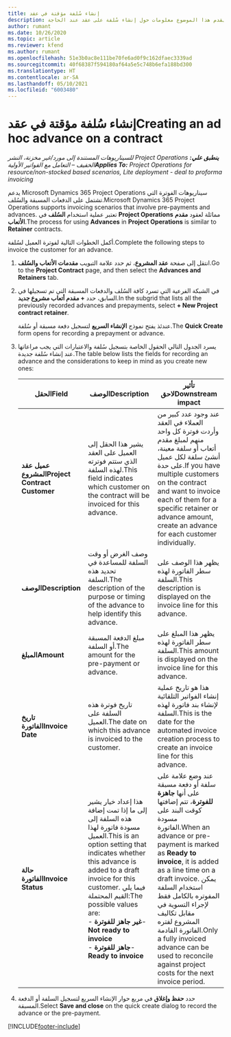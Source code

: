 ```yaml
---
title: إنشاء سُلفة مؤقتة في عقد
description: يقدم هذا الموضوع معلومات حول إنشاء سُلفة على عقد عند الحاجة.
author: rumant
ms.date: 10/26/2020
ms.topic: article
ms.reviewer: kfend
ms.author: rumant
ms.openlocfilehash: 51e3b0ac8e111be70fe6ad0f9c162dfaec3339ad
ms.sourcegitcommit: 40f68387f594180af64a5e5c748b6efa188bd300
ms.translationtype: HT
ms.contentlocale: ar-SA
ms.lasthandoff: 05/10/2021
ms.locfileid: "6003480"
---
```

# <a name="creating-an-ad-hoc-advance-on-a-contract"></a><span data-ttu-id="a6344-103">إنشاء سُلفة مؤقتة في عقد</span><span class="sxs-lookup"><span data-stu-id="a6344-103">Creating an ad hoc advance on a contract</span></span>

<span data-ttu-id="a6344-104">_**ينطبق علي:** ‏‫Project Operations للسيناريوهات المستندة إلى مورد/غير مخزنة‬، ‏‫النشر الخفيف – التعامل مع الفواتير الأولية‬_</span><span class="sxs-lookup"><span data-stu-id="a6344-104">_**Applies To:** Project Operations for resource/non-stocked based scenarios, Lite deployment - deal to proforma invoicing_</span></span>

<span data-ttu-id="a6344-105">يدعم Microsoft Dynamics 365 Project Operations سيناريوهات الفوترة التي تشتمل على الدفعات المسبقة والسُلف.</span><span class="sxs-lookup"><span data-stu-id="a6344-105">Microsoft Dynamics 365 Project Operations supports invoicing scenarios that involve pre-payments and advances.</span></span> <span data-ttu-id="a6344-106">تعتبر عملية استخدام **السُلف** في **Project Operations** مماثلة لعقود **مقدم الأتعاب**.</span><span class="sxs-lookup"><span data-stu-id="a6344-106">The process for using **Advances** in **Project Operations** is similar to **Retainer** contracts.</span></span> 

<span data-ttu-id="a6344-107">أكمل الخطوات التالية لفوترة العميل لسُلفة.</span><span class="sxs-lookup"><span data-stu-id="a6344-107">Complete the following steps to invoice the customer for an advance.</span></span>

1. <span data-ttu-id="a6344-108">انتقل إلى صفحة **عقد المشروع**، ثم حدد علامة التبويب **مقدمات الأتعاب والسُلف**.</span><span class="sxs-lookup"><span data-stu-id="a6344-108">Go to the **Project Contract** page, and then select the **Advances and Retainers** tab.</span></span>
2. <span data-ttu-id="a6344-109">في الشبكة الفرعية التي تسرد كافة السُلف والدفعات المسبقة التي تم تسجيلها في السابق، حدد **+ مقدم أتعاب مشروع جديد**.</span><span class="sxs-lookup"><span data-stu-id="a6344-109">In the subgrid that lists all the previously recorded advances and prepayments, select **+ New Project contract retainer**.</span></span> 

    <span data-ttu-id="a6344-110">عندئذ يفتح نموذج **الإنشاء السريع** لتسجيل دفعة مسبقة أو سُلفة.</span><span class="sxs-lookup"><span data-stu-id="a6344-110">The **Quick Create** form opens for recording a prepayment or advance.</span></span>
    
3. <span data-ttu-id="a6344-111">يسرد الجدول التالي الحقول الخاصة بتسجيل سُلفة والاعتبارات التي يجب مراعاتها عند إنشاء سُلفة جديدة.</span><span class="sxs-lookup"><span data-stu-id="a6344-111">The table below lists the fields for recording an advance and the considerations to keep in mind as you create new ones:</span></span>

    | <span data-ttu-id="a6344-112">الحقل</span><span class="sxs-lookup"><span data-stu-id="a6344-112">Field</span></span> | <span data-ttu-id="a6344-113">‏‏الوصف</span><span class="sxs-lookup"><span data-stu-id="a6344-113">Description</span></span> | <span data-ttu-id="a6344-114">تأثير لاحق</span><span class="sxs-lookup"><span data-stu-id="a6344-114">Downstream impact</span></span> |
    | --- | --- | --- |
    | <span data-ttu-id="a6344-115">**عميل عقد المشروع**</span><span class="sxs-lookup"><span data-stu-id="a6344-115">**Project Contract Customer**</span></span> | <span data-ttu-id="a6344-116">يشير هذا الحقل إلى العميل على العقد الذي ستتم فوترته لهذه السلفة.</span><span class="sxs-lookup"><span data-stu-id="a6344-116">This field indicates which customer on the contract will be invoiced for this advance.</span></span> | <span data-ttu-id="a6344-117">عند وجود عدد كبير من العملاء في العقد وأردت فوترة كل واحد منهم لمبلغ مقدم أتعاب أو سلفة معينة، أنشئ سلفة لكل عميل على حدة.</span><span class="sxs-lookup"><span data-stu-id="a6344-117">If you have multiple customers on the contract and want to invoice each of them for a specific retainer or advance amount, create an advance for each customer individually.</span></span> |
    | <span data-ttu-id="a6344-118">**الوصف**</span><span class="sxs-lookup"><span data-stu-id="a6344-118">**Description**</span></span> | <span data-ttu-id="a6344-119">وصف الغرض أو وقت السلفة للمساعدة في تحديد هذه السلفة.</span><span class="sxs-lookup"><span data-stu-id="a6344-119">The description of the purpose or timing of the advance to help identify this advance.</span></span> | <span data-ttu-id="a6344-120">يظهر هذا الوصف على سطر الفاتورة لهذه السلفة.</span><span class="sxs-lookup"><span data-stu-id="a6344-120">This description is displayed on the invoice line for this advance.</span></span> |
    | <span data-ttu-id="a6344-121">**المبلغ**</span><span class="sxs-lookup"><span data-stu-id="a6344-121">**Amount**</span></span> | <span data-ttu-id="a6344-122">مبلغ الدفعة المسبقة أو السلفة.</span><span class="sxs-lookup"><span data-stu-id="a6344-122">The amount for the pre-payment or advance.</span></span> | <span data-ttu-id="a6344-123">يظهر هذا المبلغ على سطر الفاتورة لهذه السلفة.</span><span class="sxs-lookup"><span data-stu-id="a6344-123">This amount is displayed on the invoice line for this advance.</span></span> |
    | <span data-ttu-id="a6344-124">**تاريخ الفاتورة**</span><span class="sxs-lookup"><span data-stu-id="a6344-124">**Invoice Date**</span></span> | <span data-ttu-id="a6344-125">تاريخ فوترة هذه السلفة على العميل.</span><span class="sxs-lookup"><span data-stu-id="a6344-125">The date on which this advance is invoiced to the customer.</span></span> | <span data-ttu-id="a6344-126">هذا هو تاريخ عملية إنشاء الفواتير التلقائية لإنشاء بند فاتورة لهذه السلفة.</span><span class="sxs-lookup"><span data-stu-id="a6344-126">This is the date for the automated invoice creation process to create an invoice line for this advance.</span></span> |
    | <span data-ttu-id="a6344-127">**حالة الفاتورة**</span><span class="sxs-lookup"><span data-stu-id="a6344-127">**Invoice Status**</span></span> | <span data-ttu-id="a6344-128">هذا إعداد خيار يشير إلى ما إذا تمت إضافة هذه السلفة إلى مسودة فاتورة لهذا العميل.</span><span class="sxs-lookup"><span data-stu-id="a6344-128">This is an option setting that indicates whether this advance is added to a draft invoice for this customer.</span></span> <span data-ttu-id="a6344-129">فيما يلي القيم المحتملة:</span><span class="sxs-lookup"><span data-stu-id="a6344-129">The possible values are:</span></span></br><span data-ttu-id="a6344-130">- **غير جاهز للفوترة**</span><span class="sxs-lookup"><span data-stu-id="a6344-130">- **Not ready to invoice**</span></span></br><span data-ttu-id="a6344-131">- **جاهز للفوترة**</span><span class="sxs-lookup"><span data-stu-id="a6344-131">- **Ready to invoice**</span></span> | <span data-ttu-id="a6344-132">عند وضع علامة على سلفة أو دفعة مسبقة على أنها **جاهزة للفوترة**، تتم إضافتها كوقت البند على مسودة الفاتورة.</span><span class="sxs-lookup"><span data-stu-id="a6344-132">When an advance or pre-payment is marked as **Ready to invoice**, it is added as a line time on a draft invoice.</span></span> <span data-ttu-id="a6344-133">يمكن استخدام السلفة المفوتره بالكامل فقط لإجراء التسوية في مقابل تكاليف المشروع لفتره الفاتورة القادمة.</span><span class="sxs-lookup"><span data-stu-id="a6344-133">Only a fully invoiced advance can be used to reconcile against project costs for the next invoice period.</span></span> |

4. <span data-ttu-id="a6344-134">حدد **حفظ وإغلاق** في مربع حوار الإنشاء السريع لتسجيل السلفة أو الدفعة المسبقة.</span><span class="sxs-lookup"><span data-stu-id="a6344-134">Select **Save and close** on the quick create dialog to record the advance or the pre-payment.</span></span>


[!INCLUDE[footer-include](../../includes/footer-banner.md)]